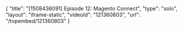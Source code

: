 {
    "title": "[1508436091] Episode 12: Magento Connect",
    "type": "solo",
    "layout": "iframe-static",
    "videoId": "121360803",
    "url": "\/tvpembed\/121360803"
}